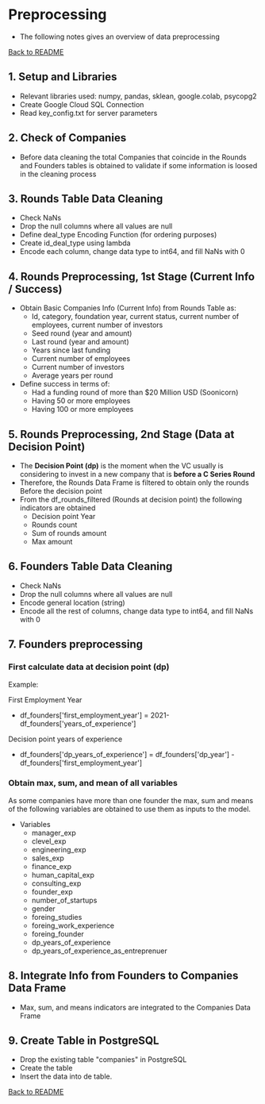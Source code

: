 
# Preprocessing

- The following notes gives an overview of data preprocessing

[Back to README](README.md#preprocessing)

## 1. Setup and Libraries

- Relevant libraries used: numpy, pandas, sklean, google.colab, psycopg2
- Create Google Cloud SQL Connection
- Read key_config.txt for server parameters

## 2. Check of Companies

- Before data cleaning the total Companies that coincide in the Rounds and Founders tables is obtained to validate if some information is loosed in the cleaning process

## 3. Rounds Table Data Cleaning

- Check NaNs
- Drop the null columns where all values are null
- Define deal_type Encoding Function (for ordering purposes)
- Create id_deal_type using lambda
- Encode each column, change data type to int64, and fill NaNs with 0

## 4. Rounds Preprocessing, 1st Stage (Current Info / Success)

- Obtain Basic Companies Info (Current Info) from Rounds Table as:
  - Id, category, foundation year, current status, current number of employees, current number of investors
  - Seed round (year and amount)
  - Last round (year and amount)
  - Years since last funding
  - Current number of employees
  - Current number of investors
  - Average years per round
- Define success in terms of:
  - Had a funding round of more than $20 Million USD (Soonicorn)
  - Having 50 or more employees
  - Having 100 or more employees

## 5. Rounds Preprocessing, 2nd Stage (Data at Decision Point)

- The **Decision Point (dp)** is the moment when the VC usually is considering to invest in a new company that is **before a C Series Round**
- Therefore, the Rounds Data Frame is filtered to obtain only the rounds Before the decision point
- From the df_rounds_filtered (Rounds at decision point) the following indicators are obtained
  - Decision point Year
  - Rounds count
  - Sum of rounds amount
  - Max amount

## 6. Founders Table Data Cleaning

- Check NaNs
- Drop the null columns where all values are null
- Encode general location (string)
- Encode all the rest of columns, change data type to int64, and fill NaNs with 0

## 7. Founders preprocessing

### First calculate data at decision point (dp)

Example:

First Employment Year

- df_founders['first_employment_year'] = 2021-df_founders['years_of_experience']

Decision point years of experience

- df_founders['dp_years_of_experience'] = df_founders['dp_year'] - df_founders['first_employment_year']

### Obtain max, sum, and mean of all variables

As some companies have more than one founder the max, sum and means of the following variables are obtained to use them as inputs to the model.

- Variables
  - manager_exp
  - clevel_exp
  - engineering_exp
  - sales_exp
  - finance_exp
  - human_capital_exp
  - consulting_exp
  - founder_exp
  - number_of_startups
  - gender
  - foreing_studies
  - foreing_work_experience
  - foreing_founder
  - dp_years_of_experience
  - dp_years_of_experience_as_entreprenuer

## 8. Integrate Info from Founders to Companies Data Frame

- Max, sum, and means indicators are integrated to the Companies Data Frame

## 9. Create Table in PostgreSQL

- Drop the existing table "companies" in PostgreSQL
- Create the table
- Insert the data into de table.


[Back to README](README.md#preprocessing)
